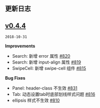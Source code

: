 ## 更新日志

## [v0.4.4](https://github.com/youzan/vant-weapp/tree/v0.4.4)
`2018-10-31`

**Improvements**

- Search: 新增 error 属性 [\#820](https://github.com/youzan/vant-weapp/pull/820)
- Search: 新增 input-align 属性 [\#819](https://github.com/youzan/vant-weapp/pull/819)
- SwipeCell: 新增 swipe-cell 组件 [\#815](https://github.com/youzan/vant-weapp/pull/815)

**Bug Fixes**

- Panel: header-class 不生效 [\#831](https://github.com/youzan/vant-weapp/pull/831)
- Tab: 动态设置tab时底部划线样式问题 [\#816](https://github.com/youzan/vant-weapp/pull/816)
- ellipsis 样式不生效 [\#810](https://github.com/youzan/vant-weapp/pull/810)

